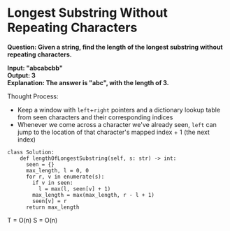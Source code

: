 # Longest Substring Without Repeating Characters

<b>Question: Given a string, find the length of the longest substring without repeating characters. 

Input: "abcabcbb"  
Output: 3  
Explanation: The answer is "abc", with the length of 3.  
</b>

Thought Process:
* Keep a window with `left`+`right` pointers and a dictionary lookup table from seen characters and their corresponding indices
* Whenever we come across a character we've already seen, `left` can jump to the location of that character's mapped index + 1 (the next index)

```
class Solution:
    def lengthOfLongestSubstring(self, s: str) -> int:
      seen = {}
      max_length, l = 0, 0
      for r, v in enumerate(s):
        if v in seen:
          l = max(l, seen[v] + 1)
        max_length = max(max_length, r - l + 1)
        seen[v] = r
      return max_length
```

T = O(n)
S = O(n)
